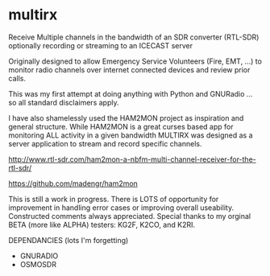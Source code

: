 # multirx
Receive Multiple channels in the bandwidth of an SDR converter (RTL-SDR) optionally recording or streaming to an ICECAST server 

Originally designed to allow Emergency Service Volunteers (Fire, EMT, ...) to
monitor radio channels over internet connected devices and review prior calls.

This was my first attempt at doing anything with Python and GNURadio ... so all
standard disclaimers apply. 

I have also shamelessly used the HAM2MON project as inspiration and general
structure. While HAM2MON is a great curses based app for monitoring ALL activity
in a given bandwidth MULTIRX was designed as a server application to stream and 
record specific channels. 

http://www.rtl-sdr.com/ham2mon-a-nbfm-multi-channel-receiver-for-the-rtl-sdr/

https://github.com/madengr/ham2mon

This is still a work in progress. There is LOTS of opportunity for improvement
in handling error cases or improving overall useability. Constructed comments always
appreciated. Special thanks to my orginal BETA (more like ALPHA) testers: KG2F,
K2CO, and K2RI.

DEPENDANCIES (lots I'm forgetting)
- GNURADIO 
- OSMOSDR
